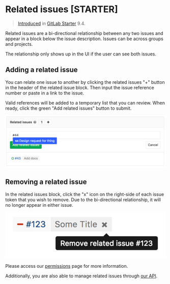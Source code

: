# Related issues **[STARTER]**

> [Introduced][ee-1797] in [GitLab Starter][ee] 9.4.

Related issues are a bi-directional relationship between any two issues
and appear in a block below the issue description. Issues can be across groups
and projects.

The relationship only shows up in the UI if the user can see both issues.

## Adding a related issue

You can relate one issue to another by clicking the related issues "+" button
in the header of the related issue block. Then input the issue reference number
or paste in a link to the issue.

Valid references will be added to a temporary list that you can review.
When ready, click the green "Add related issues" button to submit.

![Adding a related issue](img/related_issues_add.png)

## Removing a related issue

In the related issues block, click the "x" icon on the right-side of each issue
token that you wish to remove. Due to the bi-directional relationship, it
will no longer appear in either issue.

![Removing a related issue](img/related_issues_remove.png)

Please access our [permissions] page for more information.

Additionally, you are also able to manage related issues through [our API].

[ee]: https://about.gitlab.com/products/
[ee-1797]: https://gitlab.com/gitlab-org/gitlab-ee/merge_requests/1797
[permissions]: ../../permissions.md
[Our API]: ../../../api/issue_links.md

